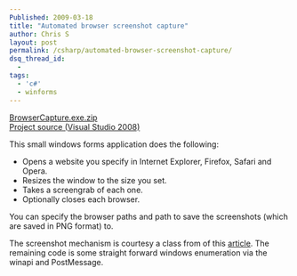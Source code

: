 ```yaml
---
Published: 2009-03-18
title: "Automated browser screenshot capture"
author: Chris S
layout: post
permalink: /csharp/automated-browser-screenshot-capture/
dsq_thread_id:
  - 
tags:
  - 'c#'
  - winforms
---
```

[BrowserCapture.exe.zip][1]  
[Project source (Visual Studio 2008)][2]

This small windows forms application does the following:

  * Opens a website you specify in Internet Explorer, Firefox, Safari and Opera.
  * Resizes the window to the size you set. 
  * Takes a screengrab of each one.
  * Optionally closes each browser. 

<!--more-->

You can specify the browser paths and path to save the screenshots (which are saved in PNG format) to.

The screenshot mechanism is courtesy a class from of this [article][3]. The remaining code is some straight forward windows enumeration via the winapi and PostMessage.

 [1]: /wp-content/uploads/2013/02/browsercapture.exe.zip
 [2]: /wp-content/uploads/2013/02/browsercapture.zip
 [3]: http://www.developerfusion.com/code/4630/capture-a-screen-shot/